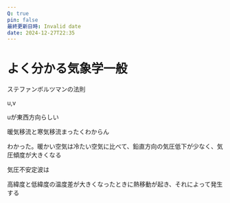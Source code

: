 ```yaml
---
Q: true
pin: false
最終更新日時: Invalid date
date: 2024-12-27T22:35
---
```

# よく分かる気象学一般

ステファンボルツマンの法則

u,v

uが東西方向らしい

暖気移流と寒気移流まったくわからん

わかった。暖かい空気は冷たい空気に比べて、鉛直方向の気圧低下が少なく、気圧傾度が大きくなる

気圧不安定波は

高緯度と低緯度の温度差が大きくなったときに熱移動が起き、それによって発生する
